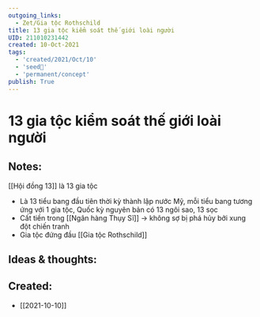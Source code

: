 ```yaml
---
outgoing_links:
  - Zet/Gia tộc Rothschild
title: 13 gia tộc kiểm soát thế giới loài người
UID: 211010231442
created: 10-Oct-2021
tags:
  - 'created/2021/Oct/10'
  - 'seed🥜'
  - 'permanent/concept'
publish: True
---
```

# 13 gia tộc kiểm soát thế giới loài người

## Notes:
[[Hội đồng 13]] là 13 gia tộc

- Là 13 tiểu bang đầu tiên thời kỳ thành lập nước Mỹ, mỗi tiểu bang tương ứng với 1 gia tộc, Quốc kỳ nguyên bản có 13 ngôi sao, 13 sọc
- Cất tiền trong [[Ngân hàng Thụy Sĩ]] -> không sợ bị phá hủy bởi xung đột chiến tranh
- Gia tộc đứng đầu [[Gia tộc Rothschild]]
	

## Ideas & thoughts:
## Created:
- [[2021-10-10]]

